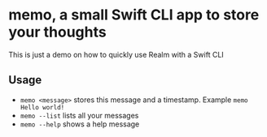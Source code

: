 #  memo, a small Swift CLI app to store your thoughts

This is just a demo on how to quickly use Realm with a Swift CLI

## Usage

- `memo <message>` stores this message and a timestamp. Example `memo Hello world!`
- `memo --list` lists all your messages
- `memo --help` shows a help message

